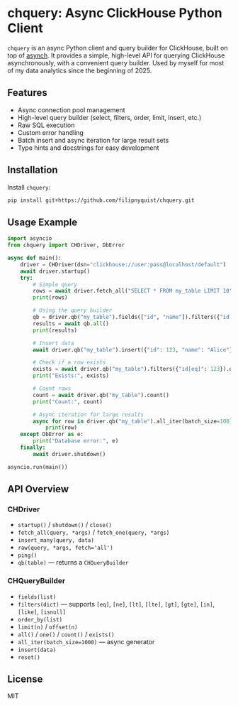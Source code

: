 # chquery: Async ClickHouse Python Client

`chquery` is an async Python client and query builder for ClickHouse, built on top of [asynch](https://github.com/long2ice/asynch). It provides a simple, high-level API for querying ClickHouse asynchronously, with a convenient query builder. Used by myself for most of my data analytics since the beginning of 2025.

## Features
- Async connection pool management
- High-level query builder (select, filters, order, limit, insert, etc.)
- Raw SQL execution
- Custom error handling
- Batch insert and async iteration for large result sets
- Type hints and docstrings for easy development

## Installation

Install `chquery`:

```bash
pip install git+https://github.com/filipnyquist/chquery.git
```

## Usage Example

```python
import asyncio
from chquery import CHDriver, DbError

async def main():
    driver = CHDriver(dsn="clickhouse://user:pass@localhost/default")
    await driver.startup()
    try:
        # Simple query
        rows = await driver.fetch_all("SELECT * FROM my_table LIMIT 10")
        print(rows)

        # Using the query builder
        qb = driver.qb("my_table").fields(["id", "name"]).filters({"id[gt]": 10}).order_by(["-id"]).limit(5)
        results = await qb.all()
        print(results)

        # Insert data
        await driver.qb("my_table").insert({"id": 123, "name": "Alice"})

        # Check if a row exists
        exists = await driver.qb("my_table").filters({"id[eq]": 123}).exists()
        print("Exists:", exists)

        # Count rows
        count = await driver.qb("my_table").count()
        print("Count:", count)

        # Async iteration for large results
        async for row in driver.qb("my_table").all_iter(batch_size=100):
            print(row)
    except DbError as e:
        print("Database error:", e)
    finally:
        await driver.shutdown()

asyncio.run(main())
```

## API Overview

### CHDriver
- `startup()` / `shutdown()` / `close()`
- `fetch_all(query, *args)` / `fetch_one(query, *args)`
- `insert_many(query, data)`
- `raw(query, *args, fetch='all')`
- `ping()`
- `qb(table)` — returns a `CHQueryBuilder`

### CHQueryBuilder
- `fields(list)`
- `filters(dict)` — supports `[eq]`, `[ne]`, `[lt]`, `[lte]`, `[gt]`, `[gte]`, `[in]`, `[like]`, `[isnull]`
- `order_by(list)`
- `limit(n)` / `offset(n)`
- `all()` / `one()` / `count()` / `exists()`
- `all_iter(batch_size=1000)` — async generator
- `insert(data)`
- `reset()`

## License
MIT
